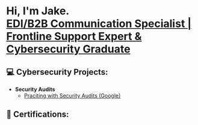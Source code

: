 <h1>Hi, I'm Jake. <br/><a href="https://www.linkedin.com/in/jake-wilson-874559265/">EDI/B2B Communication Specialist | Frontline Support Expert & Cybersecurity Graduate</a>

<h2>💻 Cybersecurity Projects:</h2>

- <b>Security Audits</b>
  - [Praciting with Security Audits (Google)](https://github.com/wilbcn/Security-Audits/tree/main)

<h2>📄 Certifications:</h2>
